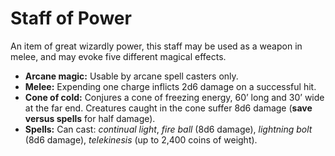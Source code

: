 # Staff of Power

An item of great wizardly power, this staff may be used as a weapon in melee, and may evoke five different magical effects.

- **Arcane magic:** Usable by arcane spell casters only.
- **Melee:** Expending one charge inflicts 2d6 damage on a successful hit.
- **Cone of cold:** Conjures a cone of freezing energy, 60’ long and 30’ wide at the far end. Creatures caught in the cone suffer 8d6 damage (**save versus spells** for half damage).
- **Spells:** Can cast: *continual light*, *fire ball* (8d6 damage), *lightning bolt* (8d6 damage), *telekinesis* (up to 2,400 coins of weight).